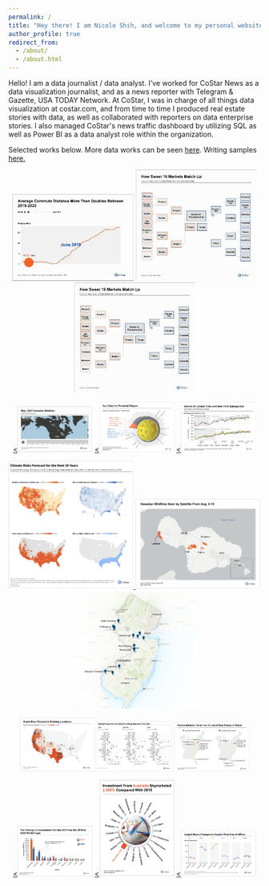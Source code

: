 ```yaml
---
permalink: /
title: "Hey there! I am Nicole Shih, and welcome to my personal website!"
author_profile: true
redirect_from: 
  - /about/
  - /about.html
---
```


<p>Hello! I am a data journalist / data analyst. I've worked for CoStar News as a data visualization journalist, and as a news reporter with Telegram & Gazette, USA TODAY Network. At CoStar, I was in charge of all things data visualization at costar.com, and from time to time I produced real estate stories with data, as well as collaborated with reporters on data enterprise stories. I also managed CoStar's news traffic dashboard by utilizing SQL as well as Power BI as a data analyst role within the organization.   </p>

<p>Selected works below. More data works can be seen <a href="https://www.costar.com/author/a0815d71dd4bd3bd538ba2f4760ec8d5/nicoleshih">here</a>. Writing samples <a href="https://www.telegram.com/staff/4250655001/nicole-shih/">here. </a> </p>


<p align="center">
  <a href=""><img src="/images/charts/dot.gif" alt="Editing a markdown file for a talk" width="48%"/></a>
  <a href=""><img src="/images/charts/sweet16.gif" alt="Editing a markdown file for a talk" width="48%"/></a>
  <a href=""><img src="/images/charts/sweet16.gif" alt="Editing a markdown file for a talk" width="48%"/></a>
</p>

<p align="center">
  <a href=""><<img src="/images/charts/Can_fire.gif" alt="Editing a markdown file for a talk" width="150"/></a>
  <a href=""><<img src="/images/charts/pickle.png" alt="Editing a markdown file for a talk" width="150"/></a>
    <a href=""><<img src="/images/charts/subway.png" alt="Editing a markdown file for a talk" width="150"/></a>
</p>

<p align="center">
     <a href="https://www.costar.com/article/1436720963/severe-weather-expected-to-make-commercial-property-insurance-more-costly-harder-to-find"> <img src="/images/charts/fire.png" alt="Editing a markdown file for a talk" width="250"/> </a>
   <a href="https://www.costar.com/article/1484428056/hawaii-wildfires-rip-through-heart-of-mauis-commercial-district-killing-dozens-destroying-property"><img src="/images/charts/maui.png" alt="Editing a markdown file for a talk" width="250"/></a>
   <a href="https://www.costar.com/article/156658731/warehouse-opposition-hardens-in-new-jersey-against-proposed-megaprojects"><img src="/images/charts/FukHuaaaAAMoTWl.png" alt="Editing a markdown file for a talk" width="250"/></a>
</p>

<p align="center">
  <a href=""><img src="/images/charts/dutch.png" alt="Editing a markdown file for a talk" width="150"/></a>
  <a href=""><img src="/images/charts/grid_scatter.png" alt="Editing a markdown file for a talk" width="150"/></a>
    <a href=""><img src="/images/charts/fl.png" alt="Editing a markdown file for a talk" width="150"/></a>
</p>

<p align="center">
  <a href=""><<img src="/images/charts/soccer1.png" alt="Editing a markdown file for a talk" width="150"/></a>
  <a href=""><<img src="/images/charts/soccer2.png" alt="Editing a markdown file for a talk" width="150"/></a>
    <a href=""><<img src="/images/charts/wfh.png" alt="Editing a markdown file for a talk" width="150"/></a>
</p>
